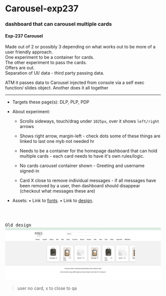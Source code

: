 # Carousel-exp237


### dashboard that can carousel multiple cards


#### Exp-237 Carousel

Made out of  2 or possibly 3 depending on what works out to be more of a user friendly approach.    
One experiment to be a container for cards.    
The other experiment to pass the cards.    
Offers are out.         
Separation of UI/ data - third party passing data. 

ATM it passes data to Carousel injected from console via a self exec function/ slides object.
Another does it all together

----

- Targets these page(s):  DLP, PLP, PDP
- About experiment:

   - Scrolls sideways, touch/drag under `1025px`, over it shows `left/right` arrows

   - Shows right arrow, margin-left - check dots some of these things are linked to last one myb not needed hr 

   - Needs to be a container for the homepage dashboard that can hold multiple cards - each card needs to have it's own rules/logic.

   - No cards carousel container shown - Greeting  and username signed-in

   - Card X close to remove individual messages - if all messages have been removed by a user, then dashboard should disappear  (checkout what messages these are)


- Assets:
   • Link to [fonts](https://marksandspencer.invisionapp.com/console/Dashboard-ckniwy5k402qu010l4zea617m/ckniwy7b602qy010lfhcrf0wj/inspect).
   • Link to [design](https://marksandspencer.invisionapp.com/console/Dashboard-ckniwy5k402qu010l4zea617m/ckniwy7b602qy010lfhcrf0wj/inspect).


<br /><br />

<kbd>Old design</kbd>
![Carousel](./src/images/sc.png)



> user no card,  x to close to qa








